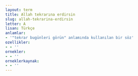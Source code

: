 ```yaml
---
layout: term
title: Allah tekrarına erdirsin
slug: allah-tekrarina-erdirsin
letter: A
lisan: Türkçe
anlamlar:
- '"tekrar bugünleri görün" anlamında kullanılan bir söz'
ozellikler:
- - ''
ornekler:
- - ''
orneklerkaynak:
- - ''
---
```


